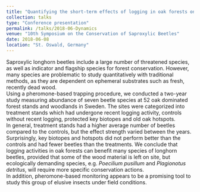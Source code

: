 ```yaml
---
title: "Quantifying the short-term effects of logging in oak forests on threatened longhorn beetles - a pheromone-based approach"
collection: talks
type: "Conference presentation"
permalink: /talks/2018-06-Dynamics
venue: "10th Symposium on the Conservation of Saproxylic Beetles"
date: 2018-06-08
location: "St. Oswald, Germany"
---
```


Saproxylic longhorn beetles include a large number of threatened species, as well
as indicator and flagship species for forest conservation. However, many species
are problematic to study quantitatively with traditional methods, as they are
dependent on ephemeral substrates such as fresh, recently dead wood. <br/>
Using a pheromone-based trapping procedure, we conducted a two-year study measuring
abundance of seven beetle species at 52 oak dominated forest stands and
woodlands in Sweden. The sites were categorized into treatment stands which
had undergone recent logging activity, controls without recent logging, protected
key biotopes and old oak hotspots. <br/> 
In general, treatment stands had a higher average number of beetles compared to the controls, but the effect strength varied between the years. Surprisingly, key biotopes and hotspots did not
perform better than the controls and had fewer beetles than the treatments. We
conclude that logging activities in oak forests can benefit many species of
longhorn beetles, provided that some of the wood material is left on site, but
ecologically demanding species, e.g. *Poecilium pusillum* and *Plagionotus detritus*,
will require more specific conservation actions. <br/> 
In addition, pheromone-based monitoring appears to be a promising tool to study this group of elusive insects
under field conditions.
